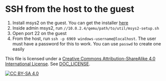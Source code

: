 # SSH from the host to the guest

1. Install msys2 on the guest. You can get the installer
   [here](https://www.msys2.org/)
2. Inside admin msys2, run `//10.0.2.4/qemu/path/to/util/msys2-setup.sh`
3. Open port 22 on the guest
4. From the host, run `ssh -p 6969 windows-username@localhost`. The user must
   have a password for this to work. You can use `passwd` to create one easily

This file is licensed under a
[Creative Commons Attribution-ShareAlike 4.0 International License][cc-by-sa].
See [DOC_LICENSE](../DOC_LICENSE).

[![CC BY-SA 4.0][cc-by-sa-image]][cc-by-sa]

[cc-by-sa]: http://creativecommons.org/licenses/by-sa/4.0/
[cc-by-sa-image]: https://licensebuttons.net/l/by-sa/4.0/88x31.png
